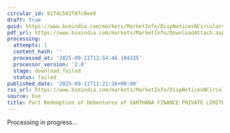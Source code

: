```yaml
---
circular_id: 92f4c502f8fc0ee0
draft: true
guid: https://www.bseindia.com/markets/MarketInfo/DispNoticesNCirculars.aspx?Noticeid={CC2E2385-1B46-4B36-9F13-FF57166D2582}&noticeno=20250911-25&dt=09/11/2025&icount=25&totcount=72&flag=0
pdf_url: https://www.bseindia.com/markets/MarketInfo/DownloadAttach.aspx?id=20250911-25&attachedId=
processing:
  attempts: 1
  content_hash: ''
  processed_at: '2025-09-11T12:54:46.194335'
  processor_version: '2.0'
  stage: download_failed
  status: failed
published_date: '2025-09-11T11:21:16+00:00'
rss_url: https://www.bseindia.com/markets/MarketInfo/DispNoticesNCirculars.aspx?Noticeid={CC2E2385-1B46-4B36-9F13-FF57166D2582}&noticeno=20250911-25&dt=09/11/2025&icount=25&totcount=72&flag=0
source: bse
title: Part Redemption of Debentures of VARTHANA FINANCE PRIVATE LIMITED
---
```


Processing in progress...